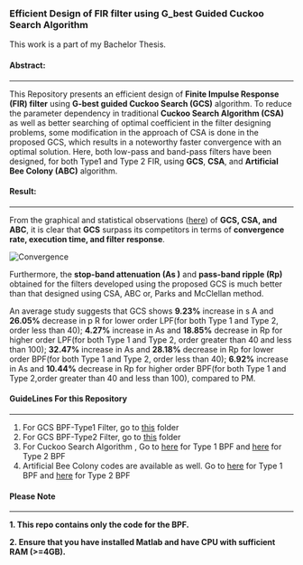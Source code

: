 
### Efficient Design of FIR filter using G_best Guided Cuckoo Search Algorithm

This work is a part of my Bachelor Thesis. 

#### Abstract: 
-------------
This Repository presents an efficient design of **Finite Impulse Response (FIR) filter** using **G-best guided Cuckoo Search (GCS)** algorithm. To reduce the parameter dependency in traditional **Cuckoo Search Algorithm (CSA)** as well as better searching of optimal coefficient in the filter designing problems, some modification in the approach of CSA is done in the proposed GCS, which results in a noteworthy faster convergence with an optimal solution. Here, both low-pass and band-pass filters have been designed, for both Type1 and Type 2 FIR, using **GCS**, **CSA**, and **Artificial Bee Colony (ABC)** algorithm.

#### Result:
-------------
From the graphical and statistical observations ([here](https://github.com/Niloy-Chakraborty/G_best-Guided-Cuckoo-Search-Algorithm/blob/master/Efficient%20Design%20of%20FIR%20filter%20using%20G_best%20Guided%20Cuckoo%20Search%20Algorithm.pdf)) of **GCS, CSA, and ABC**, it is clear that **GCS** surpass its competitors in terms of **convergence rate, execution time, and filter response**. 

![Convergence](https://github.com/Niloy-Chakraborty/G_best-Guided-Cuckoo-Search-Algorithm/blob/master/Convergence.png)

Furthermore, the **stop-band attenuation (As )** and **pass-band ripple (Rp)** obtained for the filters developed using the proposed GCS is much better than that designed using CSA, ABC or, Parks and McClellan method.

An average study suggests that GCS shows **9.23%** increase in s A and **26.05%** decrease in p R for lower order LPF(for both Type 1 and Type 2, order less than 40); **4.27%** increase in As and **18.85%** decrease in Rp for higher order LPF(for both Type 1 and Type 2, order greater than 40 and less than 100); **32.47%** increase in As and **28.18%** decrease in Rp for lower order BPF(for both Type 1 and Type 2, order less than 40); **6.92%** increase in As and **10.44%** decrease in Rp for higher order BPF(for both Type 1 and Type 2,order greater than 40 and less than 100), compared to PM.

#### GuideLines For this Repository
----------------------------------
1. For GCS BPF-Type1 Filter, go to [this](https://github.com/Niloy-Chakraborty/G_best-Guided-Cuckoo-Search-Algorithm/tree/master/Type1%20Band%20Pass%20Filter/type%201%20icsa%20bandpass%20order) folder
2.  For GCS BPF-Type2 Filter, go to [this](https://github.com/Niloy-Chakraborty/G_best-Guided-Cuckoo-Search-Algorithm/tree/master/Type2%20Band%20Pass%20Filter/Improved%20CSA%20type%202%20bp) folder
3. For Cuckoo Search Algorithm , Go to [here](https://github.com/Niloy-Chakraborty/G_best-Guided-Cuckoo-Search-Algorithm/tree/master/Type1%20Band%20Pass%20Filter/type%201%20csa%20band%20pass%20order) for Type 1 BPF and [here](https://github.com/Niloy-Chakraborty/G_best-Guided-Cuckoo-Search-Algorithm/tree/master/Type2%20Band%20Pass%20Filter/CSA%20Type%202%20bp%20order) for Type 2 BPF
4. Artificial Bee Colony codes are available as well. Go to [here](https://github.com/Niloy-Chakraborty/G_best-Guided-Cuckoo-Search-Algorithm/tree/master/Type1%20Band%20Pass%20Filter/type%201%20abc%20band%20pass%20order) for Type 1 BPF and [here](https://github.com/Niloy-Chakraborty/G_best-Guided-Cuckoo-Search-Algorithm/tree/master/Type2%20Band%20Pass%20Filter/ABC%20Type%202%20bp%20order) for Type 2 BPF


#### Please Note
---------------------
**1. This repo contains only the code for the BPF.**

**2. Ensure that you have installed Matlab and have CPU with sufficient RAM (>=4GB).**


